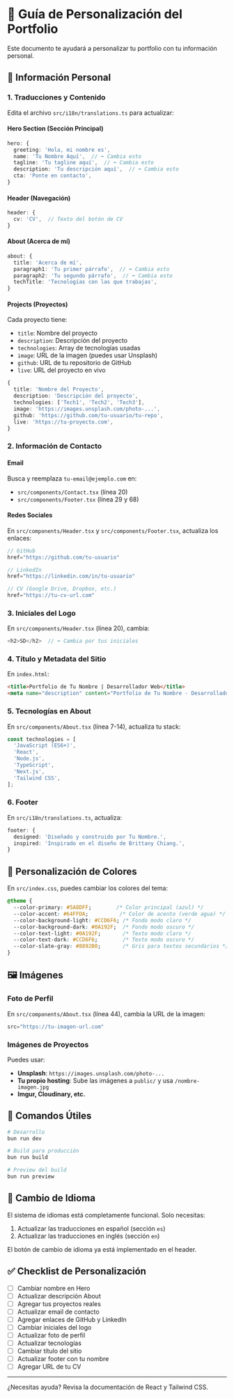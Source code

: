 # 🎨 Guía de Personalización del Portfolio

Este documento te ayudará a personalizar tu portfolio con tu información personal.

## 📝 Información Personal

### 1. Traducciones y Contenido

Edita el archivo `src/i18n/translations.ts` para actualizar:

#### Hero Section (Sección Principal)
```typescript
hero: {
  greeting: 'Hola, mi nombre es',
  name: 'Tu Nombre Aquí',  // ⬅️ Cambia esto
  tagline: 'Tu tagline aquí',  // ⬅️ Cambia esto
  description: 'Tu descripción aquí',  // ⬅️ Cambia esto
  cta: 'Ponte en contacto',
}
```

#### Header (Navegación)
```typescript
header: {
  cv: 'CV',  // Texto del botón de CV
}
```

#### About (Acerca de mí)
```typescript
about: {
  title: 'Acerca de mí',
  paragraph1: 'Tu primer párrafo',  // ⬅️ Cambia esto
  paragraph2: 'Tu segundo párrafo',  // ⬅️ Cambia esto
  techTitle: 'Tecnologías con las que trabajas',
}
```

#### Projects (Proyectos)
Cada proyecto tiene:
- `title`: Nombre del proyecto
- `description`: Descripción del proyecto
- `technologies`: Array de tecnologías usadas
- `image`: URL de la imagen (puedes usar Unsplash)
- `github`: URL de tu repositorio de GitHub
- `live`: URL del proyecto en vivo

```typescript
{
  title: 'Nombre del Proyecto',
  description: 'Descripción del proyecto',
  technologies: ['Tech1', 'Tech2', 'Tech3'],
  image: 'https://images.unsplash.com/photo-...',
  github: 'https://github.com/tu-usuario/tu-repo',
  live: 'https://tu-proyecto.com',
}
```

### 2. Información de Contacto

#### Email
Busca y reemplaza `tu-email@ejemplo.com` en:
- `src/components/Contact.tsx` (línea 20)
- `src/components/Footer.tsx` (línea 29 y 68)

#### Redes Sociales
En `src/components/Header.tsx` y `src/components/Footer.tsx`, actualiza los enlaces:
```typescript
// GitHub
href="https://github.com/tu-usuario"

// LinkedIn
href="https://linkedin.com/in/tu-usuario"

// CV (Google Drive, Dropbox, etc.)
href="https://tu-cv-url.com"
```

### 3. Iniciales del Logo

En `src/components/Header.tsx` (línea 20), cambia:
```typescript
<h2>SD</h2>  // ⬅️ Cambia por tus iniciales
```

### 4. Título y Metadata del Sitio

En `index.html`:
```html
<title>Portfolio de Tu Nombre | Desarrollador Web</title>
<meta name="description" content="Portfolio de Tu Nombre - Desarrollador Web" />
```

### 5. Tecnologías en About

En `src/components/About.tsx` (línea 7-14), actualiza tu stack:
```typescript
const technologies = [
  'JavaScript (ES6+)',
  'React',
  'Node.js',
  'TypeScript',
  'Next.js',
  'Tailwind CSS',
];
```

### 6. Footer

En `src/i18n/translations.ts`, actualiza:
```typescript
footer: {
  designed: 'Diseñado y construido por Tu Nombre.',
  inspired: 'Inspirado en el diseño de Brittany Chiang.',
}
```

## 🎨 Personalización de Colores

En `src/index.css`, puedes cambiar los colores del tema:

```css
@theme {
  --color-primary: #5A8DFF;        /* Color principal (azul) */
  --color-accent: #64FFDA;          /* Color de acento (verde agua) */
  --color-background-light: #CCD6F6; /* Fondo modo claro */
  --color-background-dark: #0A192F;  /* Fondo modo oscuro */
  --color-text-light: #0A192F;       /* Texto modo claro */
  --color-text-dark: #CCD6F6;        /* Texto modo oscuro */
  --color-slate-gray: #8892B0;       /* Gris para textos secundarios */
}
```

## 🖼️ Imágenes

### Foto de Perfil
En `src/components/About.tsx` (línea 44), cambia la URL de la imagen:
```typescript
src="https://tu-imagen-url.com"
```

### Imágenes de Proyectos
Puedes usar:
- **Unsplash**: `https://images.unsplash.com/photo-...`
- **Tu propio hosting**: Sube las imágenes a `public/` y usa `/nombre-imagen.jpg`
- **Imgur, Cloudinary, etc.**

## 🚀 Comandos Útiles

```bash
# Desarrollo
bun run dev

# Build para producción
bun run build

# Preview del build
bun run preview
```

## 📱 Cambio de Idioma

El sistema de idiomas está completamente funcional. Solo necesitas:
1. Actualizar las traducciones en español (sección `es`)
2. Actualizar las traducciones en inglés (sección `en`)

El botón de cambio de idioma ya está implementado en el header.

## ✅ Checklist de Personalización

- [ ] Cambiar nombre en Hero
- [ ] Actualizar descripción About
- [ ] Agregar tus proyectos reales
- [ ] Actualizar email de contacto
- [ ] Agregar enlaces de GitHub y LinkedIn
- [ ] Cambiar iniciales del logo
- [ ] Actualizar foto de perfil
- [ ] Actualizar tecnologías
- [ ] Cambiar título del sitio
- [ ] Actualizar footer con tu nombre
- [ ] Agregar URL de tu CV

---

¿Necesitas ayuda? Revisa la documentación de React y Tailwind CSS.
